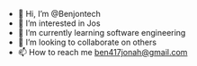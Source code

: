 - 👋 Hi, I’m @Benjontech
- 👀 I’m interested in Jos
- 🌱 I’m currently learning software engineering
- 💞️ I’m looking to collaborate on others
- 📫 How to reach me ben417jonah@gmail.com

<!---
Benjontech/Benjontech is a ✨ special ✨ repository because its `README.md` (this file) appears on your GitHub profile.
You can click the Preview link to take a look at your changes.
--->
